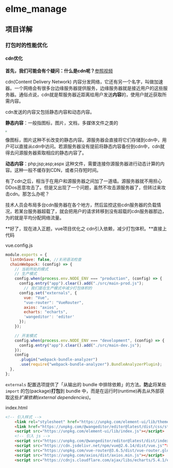 # elme_manage

## 项目详解

### 打包时的性能优化

#### cdn优化

**首先，我们可能会有个疑问：什么是cdn呢？**[参照视频](https://www.bilibili.com/video/BV1jS4y197zi/?spm_id_from=333.337.search-card.all.click&vd_source=d33de799b11664dc4c602e9532f08886)

cdn(Content Delivery Network) 内容分发网络，它还有另一个名字，叫做加速器。一个网络会有很多台边缘服务器提供服务，边缘服务器就是接近用户的这些服务器。通俗点说，cdn就是帮服务器近距离给用户发送**内容**的，使用户就近获取所需内容。

cdn发送的内容又包括静态内容和动态内容。

**静态内容**：一般指图标，图片，文档，多媒体文件之类的



<img src="https://i0.hdslb.com/bfs/note/9ba07039ced87e3f6c5556dacb92b3d99b0c2ebd.png" style="zoom: 33%;" />

像图标，图片这种不长改变的静态内容。源服务器会直接将它们存储到cdn中，用户可以直接从cdn中访问。若源服务器没有提前将静态内容备份到cdn中，cdn就得去问源服务器索取相应的静态内容了。

**动态内容**：php;jsp;asp;aspx 这种文件，需要连接你源服务器进行动态计算的内容。这种一般不缓存到CDN，或者只存短时间。

有了cdn之后，相当于在用户和源服务器之间加了一道墙。源服务器就不用担心DDos恶意攻击了。但是又出现了一个问题，虽然不攻击源服务器了，但转过来攻击cdn。那怎么办呢？

技术人员会布局多台cdn服务器在各个地方，然后监控这些cdn服务器的负载情况，若某台服务器超载了，就会把用户的请求转移到没有超载的cdn服务器那边，为的就是平均分配网络流量。

**好了，现在进入正题，vue项目优化之 cdn引入依赖，减少打包体积。**直接上代码

vue.config.js

```js
module.exports = {
  lintOnSave: false, //关闭语法检查
  chainWebpack: (config) => {
    // 当前所处的模式
    // 生产模式
    config.when(process.env.NODE_ENV === "production", (config) => {
      config.entry("app").clear().add("./src/main-prod.js");
        // 我们是在生产模式中减少打包体积的
      config.set("externals", {
        vue: "Vue",
        "vue-router": "VueRouter",
        axios: "axios",
        echarts: "echarts",
        'wangeditor': 'editor'
      });
    });

    // 开发模式
    config.when(process.env.NODE_ENV === "development", (config) => {
      config.entry("app").clear().add("./src/main-dev.js");
    });
    config
      .plugin("webpack-bundle-analyzer")
      .use(require("webpack-bundle-analyzer").BundleAnalyzerPlugin);
  },
};
```

`externals` 配置选项提供了「从输出的 bundle 中排除依赖」的方法。**防止**将某些 `import` 的包(package)**打包**到 bundle 中，而是在运行时(runtime)再去从外部获取这些*扩展依赖(external dependencies)*。

index.html

```html
<!-- 引入样式 -->
    <link rel="stylesheet" href="https://unpkg.com/element-ui/lib/theme-chalk/index.css">
    <link href="https://unpkg.com/@wangeditor/editor@latest/dist/css/style.css" rel="stylesheet">
    <script src="https://unpkg.com/element-ui/lib/index.js"></script>
    <!-- 引入 js -->
    <script src="https://unpkg.com/@wangeditor/editor@latest/dist/index.js"></script>
    <script src="https://cdn.jsdelivr.net/npm/vue@2.6.14/dist/vue.js""></script>
    <script src="https://unpkg.com/vue-router@3.6.5/dist/vue-router.global.js"></script>
    <script src="https://unpkg.com/axios/dist/axios.min.js"></script>
    <script src="https://cdnjs.cloudflare.com/ajax/libs/echarts/5.4.1/echarts.min.js"></script>
```

